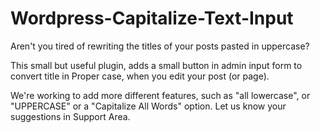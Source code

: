 # Wordpress-Capitalize-Text-Input
Aren't you tired of rewriting the titles of your posts pasted in uppercase?

This small but useful plugin, adds a small button in admin input form to convert title in Proper case, when you edit your post (or page).

We're working to add more different features, such as "all lowercase", or "UPPERCASE" or a "Capitalize All Words" option. Let us know your suggestions in Support Area.
